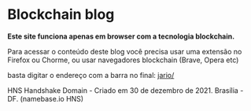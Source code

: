 # Blockchain blog
**Este site funciona apenas em browser com a tecnologia blockchain.**

Para acessar o conteúdo deste blog você precisa usar uma extensão no Firefox ou Chorme, ou usar navegadores blockchain (Brave, Opera etc)

basta digitar o endereço com a barra no final: [jario/](https://jario/) 


HNS Handshake Domain - Criado em 30 de dezembro de 2021. Brasília - DF. (namebase.io HNS)
